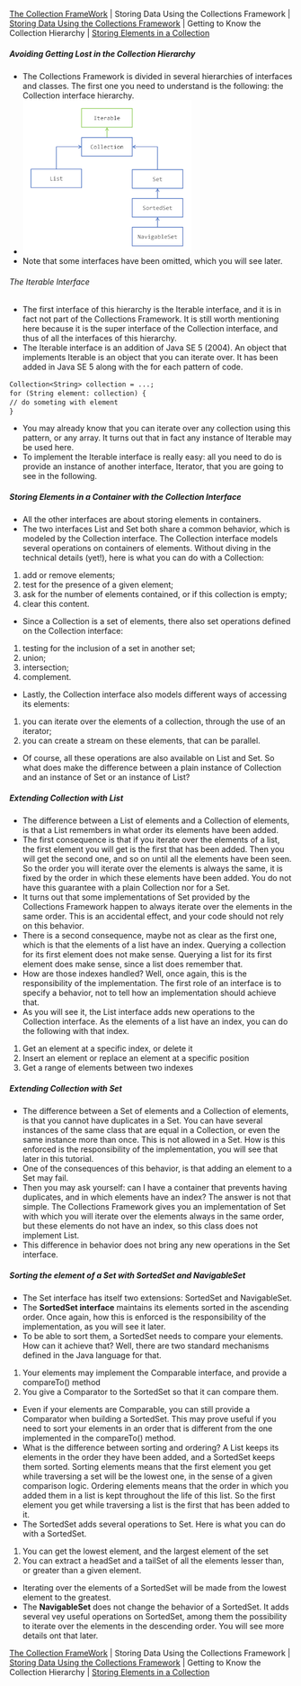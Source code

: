 [The Collection FrameWork](./README.md) | Storing Data Using the Collections Framework | [Storing Data Using the Collections Framework](./Storing_Data_Using_the_Collections_Framework.md) |  Getting to Know the Collection Hierarchy | [Storing Elements in a Collection](./Storing_Elements_in_a_Collection.md)

##### Avoiding Getting Lost in the Collection Hierarchy
* The Collections Framework is divided in several hierarchies of interfaces and classes. The first one you need to understand is the following: the Collection interface hierarchy.
* ![interfaces-hierarchy.png](img/interfaces-hierarchy_small.png)
* Note that some interfaces have been omitted, which you will see later.
###### The Iterable Interface
* The first interface of this hierarchy is the Iterable interface, and it is in fact not part of the Collections Framework. It is still worth mentioning here because it is the super interface of the Collection interface, and thus of all the interfaces of this hierarchy. 
* The Iterable interface is an addition of Java SE 5 (2004). An object that implements Iterable is an object that you can iterate over. It has been added in Java SE 5 along with the for each pattern of code.
```
Collection<String> collection = ...;
for (String element: collection) {
// do someting with element
}
```
* You may already know that you can iterate over any collection using this pattern, or any array. It turns out that in fact any instance of Iterable may be used here. 
* To implement the Iterable interface is really easy: all you need to do is provide an instance of another interface, Iterator, that you are going to see in the following.
##### Storing Elements in a Container with the Collection Interface
* All the other interfaces are about storing elements in containers. 
* The two interfaces List and Set both share a common behavior, which is modeled by the Collection interface. The Collection interface models several operations on containers of elements. Without diving in the technical details (yet!), here is what you can do with a Collection:
1. add or remove elements; 
2. test for the presence of a given element; 
3. ask for the number of elements contained, or if this collection is empty; 
4. clear this content.
* Since a Collection is a set of elements, there also set operations defined on the Collection interface:
1. testing for the inclusion of a set in another set; 
2. union; 
3. intersection; 
4. complement.
* Lastly, the Collection interface also models different ways of accessing its elements:
1. you can iterate over the elements of a collection, through the use of an iterator; 
2. you can create a stream on these elements, that can be parallel.
* Of course, all these operations are also available on List and Set. So what does make the difference between a plain instance of Collection and an instance of Set or an instance of List?
##### Extending Collection with List
* The difference between a List of elements and a Collection of elements, is that a List remembers in what order its elements have been added. 
* The first consequence is that if you iterate over the elements of a list, the first element you will get is the first that has been added. Then you will get the second one, and so on until all the elements have been seen. So the order you will iterate over the elements is always the same, it is fixed by the order in which these elements have been added. You do not have this guarantee with a plain Collection nor for a Set.
* It turns out that some implementations of Set provided by the Collections Framework happen to always iterate over the elements in the same order. This is an accidental effect, and your code should not rely on this behavior. 
* There is a second consequence, maybe not as clear as the first one, which is that the elements of a list have an index. Querying a collection for its first element does not make sense. Querying a list for its first element does make sense, since a list does remember that. 
* How are those indexes handled? Well, once again, this is the responsibility of the implementation. The first role of an interface is to specify a behavior, not to tell how an implementation should achieve that. 
* As you will see it, the List interface adds new operations to the Collection interface. As the elements of a list have an index, you can do the following with that index.
1. Get an element at a specific index, or delete it 
2. Insert an element or replace an element at a specific position 
3. Get a range of elements between two indexes
##### Extending Collection with Set
* The difference between a Set of elements and a Collection of elements, is that you cannot have duplicates in a Set. You can have several instances of the same class that are equal in a Collection, or even the same instance more than once. This is not allowed in a Set. How is this enforced is the responsibility of the implementation, you will see that later in this tutorial. 
* One of the consequences of this behavior, is that adding an element to a Set may fail. 
* Then you may ask yourself: can I have a container that prevents having duplicates, and in which elements have an index? The answer is not that simple. The Collections Framework gives you an implementation of Set with which you will iterate over the elements always in the same order, but these elements do not have an index, so this class does not implement List. 
* This difference in behavior does not bring any new operations in the Set interface.
##### Sorting the element of a Set with SortedSet and NavigableSet
* The Set interface has itself two extensions: SortedSet and NavigableSet.
* The **SortedSet interface** maintains its elements sorted in the ascending order. Once again, how this is enforced is the responsibility of the implementation, as you will see it later. 
* To be able to sort them, a SortedSet needs to compare your elements. How can it achieve that? Well, there are two standard mechanisms defined in the Java language for that.
1. Your elements may implement the Comparable interface, and provide a compareTo() method 
2. You give a Comparator to the SortedSet so that it can compare them.
* Even if your elements are Comparable, you can still provide a Comparator when building a SortedSet. This may prove useful if you need to sort your elements in an order that is different from the one implemented in the compareTo() method.
* What is the difference between sorting and ordering? A List keeps its elements in the order they have been added, and a SortedSet keeps them sorted. Sorting elements means that the first element you get while traversing a set will be the lowest one, in the sense of a given comparison logic. Ordering elements means that the order in which you added them in a list is kept throughout the life of this list. So the first element you get while traversing a list is the first that has been added to it. 
* The SortedSet adds several operations to Set. Here is what you can do with a SortedSet.
1. You can get the lowest element, and the largest element of the set 
2. You can extract a headSet and a tailSet of all the elements lesser than, or greater than a given element.
* Iterating over the elements of a SortedSet will be made from the lowest element to the greatest. 
* The **NavigableSet** does not change the behavior of a SortedSet. It adds several vey useful operations on SortedSet, among them the possibility to iterate over the elements in the descending order. You will see more details ont that later.


[The Collection FrameWork](./README.md) | Storing Data Using the Collections Framework | [Storing Data Using the Collections Framework](./Storing_Data_Using_the_Collections_Framework.md) |  Getting to Know the Collection Hierarchy | [Storing Elements in a Collection](./Storing_Elements_in_a_Collection.md)